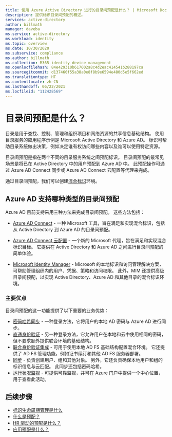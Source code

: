 ```yaml
---
title: 使用 Azure Active Directory 进行的目录间预配是什么？ | Microsoft Docs
description: 提供标识目录间预配的概述。
services: active-directory
author: billmath
manager: daveba
ms.service: active-directory
ms.workload: identity
ms.topic: overview
ms.date: 10/30/2020
ms.subservice: compliance
ms.author: billmath
ms.collection: M365-identity-device-management
ms.openlocfilehash: 84e429310b617002a8c4d2eac414541b288197ca
ms.sourcegitcommit: d137460f55a38a0e8f8b9e6594e480d5e5f662ed
ms.translationtype: HT
ms.contentlocale: zh-CN
ms.lasthandoff: 06/22/2021
ms.locfileid: "112428569"
---
```

# <a name="what-is-inter-directory-provisioning"></a>目录间预配是什么？

目录是用于查找、控制、管理和组织项目和网络资源的共享信息基础结构。  使用目录服务的应用程序示例是 Microsoft Active Directory 和 Azure AD。  标识可帮助目录系统做出决策，例如决定谁有权访问哪些内容以及谁可以使用特定资源。

目录间预配是指在两个不同的目录服务系统之间预配标识。   目录间预配的最常见场景是将已在 Active Directory 中的用户预配到 Azure AD 中。 此预配操作可通过 Azure AD Connect 同步或 Azure AD Connect 云配置等代理来完成。

通过目录间预配，我们可以创建[混合标识](../hybrid/whatis-hybrid-identity.md)环境。


## <a name="what-types-of-inter-directory-provisioning-does-azure-ad-support"></a>Azure AD 支持哪种类型的目录间预配

Azure AD 目前支持采用三种方法来完成目录间预配。 这些方法包括：

- [Azure AD Connect](../hybrid/whatis-azure-ad-connect.md) - 一种 Microsoft 工具，旨在满足和实现混合标识，包括从 Active Directory 到 Azure AD 的目录间预配。

- [Azure AD Connect 云配置](../cloud-sync/what-is-cloud-sync.md) - 一个新的 Microsoft 代理，旨在满足和实现混合标识目标。  它提供在 Active Directory 和 Azure AD 之间进行目录间预配的简单体验。

- [Microsoft Identity Manager](/microsoft-identity-manager/microsoft-identity-manager-2016) - Microsoft 的本地标识和访问管理解决方案，可帮助管理组织内的用户、凭据、策略和访问权限。 此外，MIM 还提供高级目录间预配，以实现 Active Directory、Azure AD 和其他目录的混合标识环境。

### <a name="key-benefits"></a>主要优点

目录间预配的这一功能提供了以下重要的业务优势：

- [密码哈希同步](../hybrid/whatis-phs.md) - 一种登录方法，它将用户的本地 AD 密码与 Azure AD 进行同步。
- [直通身份验证](../hybrid/how-to-connect-pta.md) - 另一种登录方法，它允许用户在本地和云中使用相同的密码，但不要求额外提供联合环境的基础结构。
- [联合身份验证集成](../hybrid/how-to-connect-fed-whatis.md) - 可用于使用本地 AD FS 基础结构配置混合环境。 它还提供了 AD FS 管理功能，例如证书续订和其他 AD FS 服务器部署。
- [同步](../hybrid/how-to-connect-sync-whatis.md) - 负责创建用户、组和其他对象。  另外，它还负责确保本地用户和组的标识信息与云匹配。  此同步还包括密码哈希。
- [运行状况监视](../hybrid/whatis-azure-ad-connect.md) - 可提供可靠监视，并可在 Azure 门户中提供一个中心位置，用于查看此活动。 


## <a name="next-steps"></a>后续步骤 
- [标识生命周期管理是什么](what-is-identity-lifecycle-management.md)
- [什么是预配？](what-is-provisioning.md)
- [HR 驱动的预配是什么？](what-is-hr-driven-provisioning.md)
- [应用预配是什么？](what-is-app-provisioning.md)